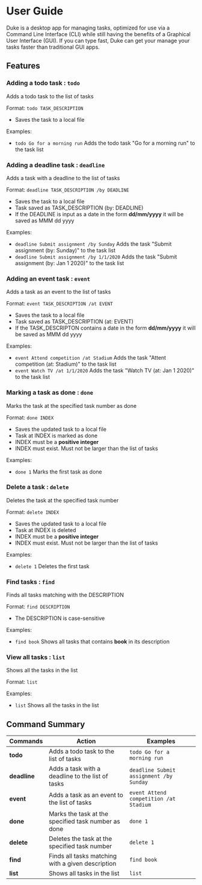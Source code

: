# User Guide
Duke is a desktop app for managing tasks, 
optimized for use via a Command Line Interface 
(CLI) while still having the benefits of a Graphical User Interface (GUI). 
If you can type fast, Duke can get your manage your tasks 
faster than traditional GUI apps.

## Features 

### Adding a todo task : `todo`
Adds a todo task to the list of tasks

Format: `todo TASK_DESCRIPTION`
* Saves the task to a local file

Examples:
* `todo Go for a morning run` Adds the todo task 
"Go for a morning run" to the task list

### Adding a deadline task : `deadline`
Adds a task with a deadline to the list of tasks

Format: `deadline TASK_DESCRIPTION /by DEADLINE`
* Saves the task to a local file
* Task saved as TASK_DESCRIPTION (by: DEADLINE)
* If the DEADLINE is input as a date in the form
**dd/mm/yyyy** it will be saved as MMM dd yyyy

Examples:
* `deadline Submit assignment /by Sunday` Adds the task 
"Submit assignment (by: Sunday)" to the task list
* `deadline Submit assignment /by 1/1/2020` Adds the task 
"Submit assignment (by: Jan 1 2020)" to the task list

### Adding an event task : `event`
Adds a task as an event to the list of tasks

Format: `event TASK_DESCRIPTION /at EVENT`
* Saves the task to a local file
* Task saved as TASK_DESCRIPTION (at: EVENT)
* If the TASK_DESCRIPTON contains a date in the form
**dd/mm/yyyy** it will be saved as MMM dd yyyy

Examples:
* `event Attend competition /at Stadium` Adds the task 
"Attent competition (at: Stadium)" to the task list
* `event Watch TV /at 1/1/2020` Adds the task 
"Watch TV (at: Jan 1 2020)" to the task list

### Marking a task as done : `done`
Marks the task at the specified task number as done

Format: `done INDEX`
* Saves the updated task to a local file
* Task at INDEX is marked as done
* INDEX must be a **positive integer**
* INDEX must exist. Must not be larger than the list of tasks

Examples:
* `done 1` Marks the first task as done

### Delete a task : `delete`
Deletes the task at the specified task number

Format: `delete INDEX`
* Saves the updated task to a local file
* Task at INDEX is deleted
* INDEX must be a **positive integer**
* INDEX must exist. Must not be larger than the list of tasks

Examples:
* `delete 1` Deletes the first task

### Find tasks : `find`
Finds all tasks matching with the DESCRIPTION

Format: `find DESCRIPTION`
* The DESCRIPTION is case-sensitive

Examples:
* `find book` Shows all tasks that contains **book** in its description

### View all tasks : `list`
Shows all the tasks in the list

Format: `list`

Examples:
* `list` Shows all the tasks in the list

## Command Summary

Commands | Action | Examples
------------ | ------------- | -------------
**todo** | Adds a todo task to the list of tasks | `todo Go for a morning run`
**deadline** | Adds a task with a deadline to the list of tasks | `deadline Submit assignment /by Sunday`
**event** | Adds a task as an event to the list of tasks | `event Attend competition /at Stadium`
**done** | Marks the task at the specified task number as done | `done 1`
**delete** | Deletes the task at the specified task number | `delete 1`
**find** | Finds all tasks matching with a given description | `find book`
**list** | Shows all tasks in the list | `list`